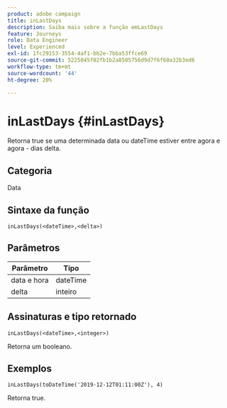 ```yaml
---
product: adobe campaign
title: inLastDays
description: Saiba mais sobre a função emLastDays
feature: Journeys
role: Data Engineer
level: Experienced
exl-id: 1fc29153-3554-4af1-bb2e-7bba53ffce69
source-git-commit: 5225045f02fb1b2a8505756d9d7f6f60a32b3ed6
workflow-type: tm+mt
source-wordcount: '44'
ht-degree: 20%

---
```


# inLastDays {#inLastDays}

Retorna true se uma determinada data ou dateTime estiver entre agora e agora - dias delta.

## Categoria

Data

## Sintaxe da função

`inLastDays(<dateTime>,<delta>)`

## Parâmetros

| Parâmetro | Tipo |
|-----------|------------------|
| data e hora | dateTime |
| delta | inteiro |

## Assinaturas e tipo retornado

`inLastDays(<dateTime>,<integer>)`

Retorna um booleano.

## Exemplos

`inLastDays(toDateTime('2019-12-12T01:11:00Z'), 4)`

Retorna true.
